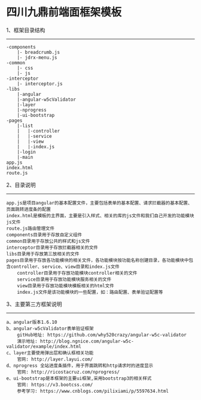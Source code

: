 四川九鼎前端面框架模板
===
1、框架目录结构
___
    -components
        |- breadcrumb.js
        |- jdrx-menu.js
    -common
        |- css
        |- js
    -interceptor
        |- interceptor.js
    -libs
        |-angular
        |-angular-w5cValidator
        |-layer
        |-nprogress
        |-ui-bootstrap
    -pages
        |-list
        |   |-controller
        |   |-service
        |   |-view
        |   |-index.js
        |-login
        |-main
    app.js
    index.html
    route.js
2、目录说明
___
    app.js是项目angular的基本配置文件，主要包括表单的基本配置、请求拦截器的基本配置、页面跳转进度条的配置
    index.html是模板的主界面，主要是引入样式、相关的库的js文件和我们自己开发的功能模块js文件
    route.js路由管理文件
    components目录用于存放自定义组件
    common目录用于存放公共的样式和js文件
    interceptor目录用于存放拦截器相关的文件
    libs目录用于存放第三放相关的文件
    pages目录用于存放各功能模块的相关文件，各功能模块按功能名称创建目录，各功能模块中包含controller、service、view目录和index.js文件
        controller目录用于存放功能模块controller相关的文件
        service目录用于存放功能模块服务相关的文件
        view目录用于存放功能模块模板相关的html文件
        index.js文件是该功能模块的一些配置，如：路由配置、表单验证配置等
3、主要第三方框架说明
___
    a、angular版本1.6.10
    b、angular-w5cValidator表单验证框架
        gitHub地址: https://github.com/why520crazy/angular-w5c-validator
        演示地址: http://blog.ngnice.com/angular-w5c-validator/example/index.html
    c、layer主要使用弹出层和确认框相关功能
        官网: http://layer.layui.com/
    d、nprogress 全站进度条插件，用于界面跳转和http请求时的进度显示
        官网: http://ricostacruz.com/nprogress/
    e、ui-bootstrap是本框架的主要ui框架,采用bootstrap3的相关样式
        官网: https://v3.bootcss.com/
        参考学习: https://www.cnblogs.com/pilixiami/p/5597634.html
        
